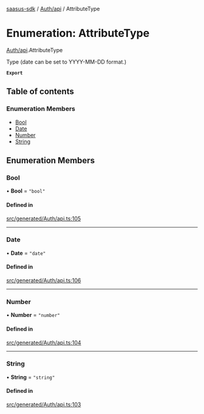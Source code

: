 [saasus-sdk](../README.md) / [Auth/api](../modules/Auth_api.md) / AttributeType

# Enumeration: AttributeType

[Auth/api](../modules/Auth_api.md).AttributeType

Type (date can be set to YYYY-MM-DD format.)

**`Export`**

## Table of contents

### Enumeration Members

- [Bool](Auth_api.AttributeType.md#bool)
- [Date](Auth_api.AttributeType.md#date)
- [Number](Auth_api.AttributeType.md#number)
- [String](Auth_api.AttributeType.md#string)

## Enumeration Members

### Bool

• **Bool** = ``"bool"``

#### Defined in

[src/generated/Auth/api.ts:105](https://github.com/saasus-platform/saasus-sdk-javascript/blob/c67ac22/src/generated/Auth/api.ts#L105)

___

### Date

• **Date** = ``"date"``

#### Defined in

[src/generated/Auth/api.ts:106](https://github.com/saasus-platform/saasus-sdk-javascript/blob/c67ac22/src/generated/Auth/api.ts#L106)

___

### Number

• **Number** = ``"number"``

#### Defined in

[src/generated/Auth/api.ts:104](https://github.com/saasus-platform/saasus-sdk-javascript/blob/c67ac22/src/generated/Auth/api.ts#L104)

___

### String

• **String** = ``"string"``

#### Defined in

[src/generated/Auth/api.ts:103](https://github.com/saasus-platform/saasus-sdk-javascript/blob/c67ac22/src/generated/Auth/api.ts#L103)
